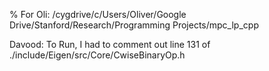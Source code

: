 % For Oli:
/cygdrive/c/Users/Oliver/Google Drive/Stanford/Research/Programming Projects/mpc_lp_cpp

Davood:
To Run, I had to
comment out line 131 of ./include/Eigen/src/Core/CwiseBinaryOp.h
